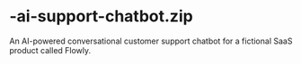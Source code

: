 # -ai-support-chatbot.zip
An AI-powered conversational customer support chatbot for a fictional SaaS product called Flowly.
